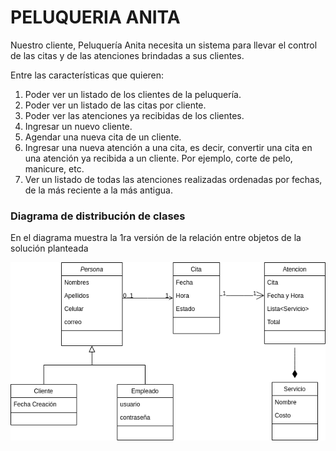 # PELUQUERIA ANITA

Nuestro cliente, Peluquería Anita necesita un sistema para llevar el control de las citas y de las  atenciones brindadas a sus clientes.

Entre las características que quieren:

1. Poder ver un listado de los clientes de la peluquería.
2. Poder ver un listado de las citas por cliente.
3. Poder ver las atenciones ya recibidas de los clientes.
4. Ingresar un nuevo cliente.
5. Agendar una nueva cita de un cliente.
6. Ingresar una nueva atención a una cita, es decir, convertir una cita en una atención ya  recibida a un cliente. Por ejemplo, corte de pelo, manicure, etc. 
7. Ver un listado de todas las atenciones realizadas ordenadas por fechas, de la más reciente a la más antigua.


### Diagrama de distribución de clases

En el diagrama muestra la 1ra versión de la relación entre objetos de la solución planteada


![Diagrama de clases v1.0](https://raw.githubusercontent.com/mrdumax/prueba_platino/main/img/Peluqueria.drawio.png)